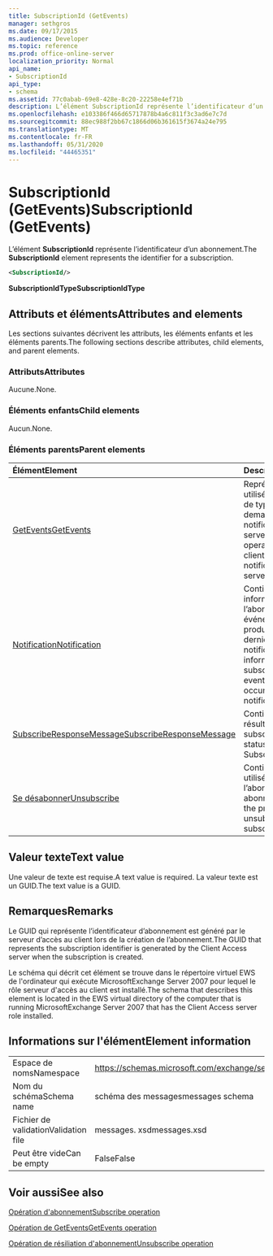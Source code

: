 ```yaml
---
title: SubscriptionId (GetEvents)
manager: sethgros
ms.date: 09/17/2015
ms.audience: Developer
ms.topic: reference
ms.prod: office-online-server
localization_priority: Normal
api_name:
- SubscriptionId
api_type:
- schema
ms.assetid: 77c0abab-69e8-428e-8c20-22258e4ef71b
description: L’élément SubscriptionId représente l’identificateur d’un abonnement.
ms.openlocfilehash: e103386f466d65717878b4a6c811f3c3ad6e7c7d
ms.sourcegitcommit: 88ec988f2bb67c1866d06b361615f3674a24e795
ms.translationtype: MT
ms.contentlocale: fr-FR
ms.lasthandoff: 05/31/2020
ms.locfileid: "44465351"
---
```

# <a name="subscriptionid-getevents"></a><span data-ttu-id="c10e9-103">SubscriptionId (GetEvents)</span><span class="sxs-lookup"><span data-stu-id="c10e9-103">SubscriptionId (GetEvents)</span></span>

<span data-ttu-id="c10e9-104">L’élément **SubscriptionId** représente l’identificateur d’un abonnement.</span><span class="sxs-lookup"><span data-stu-id="c10e9-104">The **SubscriptionId** element represents the identifier for a subscription.</span></span> 
  
```xml
<SubscriptionId/>
```

 <span data-ttu-id="c10e9-105">**SubscriptionIdType**</span><span class="sxs-lookup"><span data-stu-id="c10e9-105">**SubscriptionIdType**</span></span>
## <a name="attributes-and-elements"></a><span data-ttu-id="c10e9-106">Attributs et éléments</span><span class="sxs-lookup"><span data-stu-id="c10e9-106">Attributes and elements</span></span>

<span data-ttu-id="c10e9-107">Les sections suivantes décrivent les attributs, les éléments enfants et les éléments parents.</span><span class="sxs-lookup"><span data-stu-id="c10e9-107">The following sections describe attributes, child elements, and parent elements.</span></span>
  
### <a name="attributes"></a><span data-ttu-id="c10e9-108">Attributs</span><span class="sxs-lookup"><span data-stu-id="c10e9-108">Attributes</span></span>

<span data-ttu-id="c10e9-109">Aucune.</span><span class="sxs-lookup"><span data-stu-id="c10e9-109">None.</span></span>
  
### <a name="child-elements"></a><span data-ttu-id="c10e9-110">Éléments enfants</span><span class="sxs-lookup"><span data-stu-id="c10e9-110">Child elements</span></span>

<span data-ttu-id="c10e9-111">Aucun.</span><span class="sxs-lookup"><span data-stu-id="c10e9-111">None.</span></span>
  
### <a name="parent-elements"></a><span data-ttu-id="c10e9-112">Éléments parents</span><span class="sxs-lookup"><span data-stu-id="c10e9-112">Parent elements</span></span>

|<span data-ttu-id="c10e9-113">**Élément**</span><span class="sxs-lookup"><span data-stu-id="c10e9-113">**Element**</span></span>|<span data-ttu-id="c10e9-114">**Description**</span><span class="sxs-lookup"><span data-stu-id="c10e9-114">**Description**</span></span>|
|:-----|:-----|
|[<span data-ttu-id="c10e9-115">GetEvents</span><span class="sxs-lookup"><span data-stu-id="c10e9-115">GetEvents</span></span>](getevents.md) <br/> |<span data-ttu-id="c10e9-116">Représente l’opération utilisée par les clients de type pull pour demander des notifications à partir du serveur.</span><span class="sxs-lookup"><span data-stu-id="c10e9-116">Represents the operation used by pull clients to request notifications from the server.</span></span>  <br/> |
|[<span data-ttu-id="c10e9-117">Notification</span><span class="sxs-lookup"><span data-stu-id="c10e9-117">Notification</span></span>](notification-ex15websvcsotherref.md) <br/> |<span data-ttu-id="c10e9-118">Contient des informations sur l’abonnement et les événements qui se sont produits depuis la dernière notification.</span><span class="sxs-lookup"><span data-stu-id="c10e9-118">Contains information about the subscription and the events that have occurred since the last notification.</span></span>  <br/> |
|[<span data-ttu-id="c10e9-119">SubscribeResponseMessage</span><span class="sxs-lookup"><span data-stu-id="c10e9-119">SubscribeResponseMessage</span></span>](subscriberesponsemessage.md) <br/> |<span data-ttu-id="c10e9-120">Contient l’État et le résultat d’une demande subscribe.</span><span class="sxs-lookup"><span data-stu-id="c10e9-120">Contains the status and result of a Subscribe request.</span></span>  <br/> |
|[<span data-ttu-id="c10e9-121">Se désabonner</span><span class="sxs-lookup"><span data-stu-id="c10e9-121">Unsubscribe</span></span>](unsubscribe.md) <br/> |<span data-ttu-id="c10e9-122">Contient les propriétés utilisées pour annuler l’abonnement à un abonnement.</span><span class="sxs-lookup"><span data-stu-id="c10e9-122">Contains the properties used to unsubscribe from a subscription.</span></span>  <br/> |
   
## <a name="text-value"></a><span data-ttu-id="c10e9-123">Valeur texte</span><span class="sxs-lookup"><span data-stu-id="c10e9-123">Text value</span></span>

<span data-ttu-id="c10e9-124">Une valeur de texte est requise.</span><span class="sxs-lookup"><span data-stu-id="c10e9-124">A text value is required.</span></span> <span data-ttu-id="c10e9-125">La valeur texte est un GUID.</span><span class="sxs-lookup"><span data-stu-id="c10e9-125">The text value is a GUID.</span></span>
  
## <a name="remarks"></a><span data-ttu-id="c10e9-126">Remarques</span><span class="sxs-lookup"><span data-stu-id="c10e9-126">Remarks</span></span>

<span data-ttu-id="c10e9-127">Le GUID qui représente l’identificateur d’abonnement est généré par le serveur d’accès au client lors de la création de l’abonnement.</span><span class="sxs-lookup"><span data-stu-id="c10e9-127">The GUID that represents the subscription identifier is generated by the Client Access server when the subscription is created.</span></span>
  
<span data-ttu-id="c10e9-128">Le schéma qui décrit cet élément se trouve dans le répertoire virtuel EWS de l'ordinateur qui exécute MicrosoftExchange Server 2007 pour lequel le rôle serveur d'accès au client est installé.</span><span class="sxs-lookup"><span data-stu-id="c10e9-128">The schema that describes this element is located in the EWS virtual directory of the computer that is running MicrosoftExchange Server 2007 that has the Client Access server role installed.</span></span>
  
## <a name="element-information"></a><span data-ttu-id="c10e9-129">Informations sur l'élément</span><span class="sxs-lookup"><span data-stu-id="c10e9-129">Element information</span></span>

|||
|:-----|:-----|
|<span data-ttu-id="c10e9-130">Espace de noms</span><span class="sxs-lookup"><span data-stu-id="c10e9-130">Namespace</span></span>  <br/> |https://schemas.microsoft.com/exchange/services/2006/messages  <br/> |
|<span data-ttu-id="c10e9-131">Nom du schéma</span><span class="sxs-lookup"><span data-stu-id="c10e9-131">Schema name</span></span>  <br/> |<span data-ttu-id="c10e9-132">schéma des messages</span><span class="sxs-lookup"><span data-stu-id="c10e9-132">messages schema</span></span>  <br/> |
|<span data-ttu-id="c10e9-133">Fichier de validation</span><span class="sxs-lookup"><span data-stu-id="c10e9-133">Validation file</span></span>  <br/> |<span data-ttu-id="c10e9-134">messages. xsd</span><span class="sxs-lookup"><span data-stu-id="c10e9-134">messages.xsd</span></span>  <br/> |
|<span data-ttu-id="c10e9-135">Peut être vide</span><span class="sxs-lookup"><span data-stu-id="c10e9-135">Can be empty</span></span>  <br/> |<span data-ttu-id="c10e9-136">False</span><span class="sxs-lookup"><span data-stu-id="c10e9-136">False</span></span>  <br/> |
   
## <a name="see-also"></a><span data-ttu-id="c10e9-137">Voir aussi</span><span class="sxs-lookup"><span data-stu-id="c10e9-137">See also</span></span>



[<span data-ttu-id="c10e9-138">Opération d'abonnement</span><span class="sxs-lookup"><span data-stu-id="c10e9-138">Subscribe operation</span></span>](subscribe-operation.md)
  
[<span data-ttu-id="c10e9-139">Opération de GetEvents</span><span class="sxs-lookup"><span data-stu-id="c10e9-139">GetEvents operation</span></span>](getevents-operation.md)
  
[<span data-ttu-id="c10e9-140">Opération de résiliation d'abonnement</span><span class="sxs-lookup"><span data-stu-id="c10e9-140">Unsubscribe operation</span></span>](unsubscribe-operation.md)

